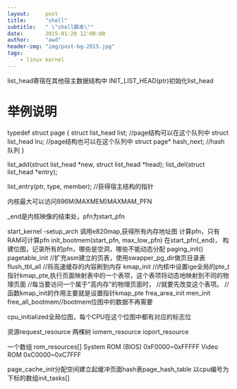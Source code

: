 ```yaml
---
layout:     post
title:      "shell"
subtitle:   " \"shell脚本\""
date:       2015-01-29 12:00:00
author:     "awd"
header-img: "img/post-bg-2015.jpg"
tags:
    - linux kernel
---
```

list_head寄宿在其他宿主数据结构中
INIT_LIST_HEAD(ptr)初始化list_head

举例说明
=================================================
typedef struct page
{
	struct list_head list;  	//page结构可以在这个队列中
	struct list_head lru;		//page结构也可以在这个队列中
	struct page* hash_next;		//hash队列
}


list_add(struct list_head *new, struct list_head *head);
list_del(struct list_head *entry);

list_entry(ptr, type, member);	//获得宿主结构的指针


内核最大可以访问896M(MAXMEM)MAXMAM_PFN


_end是内核映像的结束处，pfn为start_pfn

start_kernel
	-setup_arch
		调用e820map,获得所有内存地址图
		计算pfn，只有RAM可计算pfn
		init_bootmem(start_pfn, max_low_pfn)
			在start_pfn(_end)， 构建位图，记录所有的pfn，哪些是空洞，哪些不能动态分配
		paging_init()
			pagetable_init    	//扩充asm建立的页表，使用swapper_pg_dir做页目录表
			flush_tbl_all		//将高速缓存的内容刷到内存
			kmap_init			//内核中设置ige全局的pte_t指针kmap_pte,执行页面映射表中的一个表项，这个表项将动态地映射到不同的物理页面
								//每当要访问一个属于“高内存”的物理页面时，
								//就要先改变这个表项。
								//函数kmap_init的作用主要就是设置指针kmap_pte
			frea_area_init
			men_init			
				free_all_bootmem//bootmem位图中的数据不再需要
			






cpu_initialized全局位图，每个CPU在这个位图中都有对应的标志位

资源request_resource
两棵树
iomem_resource
ioport_resource

一个数组
rom_resources[] 
	System ROM (BIOS) 0xF0000~0xFFFFF
	Video ROM	  0xC0000~0xC7FFF


page_cache_init分配空间建立起缓冲页面hash表page_hash_table
以cpu编号为下标的数组init_tasks[]





